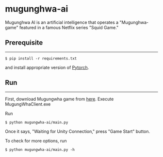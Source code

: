 # mugunghwa-ai

Mugunghwa AI is an artificial intelligence that operates a "Mugunghwa-game" featured in a famous Netflix series "Squid Game."

## Prerequisite
------
```
$ pip install -r requirements.txt
```
and install appropriate version of [Pytorch](https://pytorch.org/get-started/locally/).

## Run
------
First, download Mugungwha game from [here](https://k2sebeom.itch.io/mugungwha-cv).
Execute MugungWhaClient.exe

Run
```
$ python mugungwha-ai/main.py
```

Once it says, "Waiting for Unity Connection," press "Game Start" button.

To check for more options, run
```
$ python mugungwha-ai/main.py -h
```
